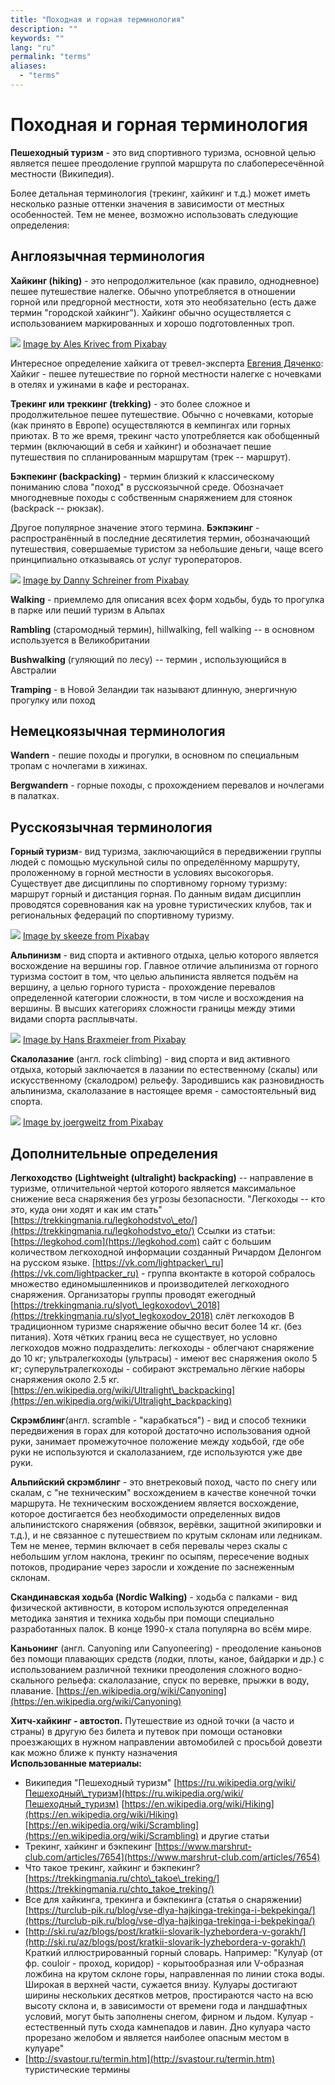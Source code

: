 ```yaml
---
title: "Походная и горная терминология"
description: ""
keywords: ""
lang: "ru"
permalink: "terms"
aliases:
  - "terms"
---
```


# Походная и горная терминология

**Пешеходный туризм** - это вид спортивного туризма, основной целью является пешее преодоление группой маршрута по слабопересечённой местности (Википедия).

Более детальная терминология (трекинг, хайкинг и т.д.) может иметь несколько разные оттенки значения в зависимости от местных особенностей. Тем не менее, возможно использовать следующие определения:

## Англоязычная терминология

**Хайкинг (hiking)** - это непродолжительное (как правило, однодневное) пешее путешествие налегке. Обычно употребляется в отношении горной или предгорной местности, хотя это необязательно (есть даже термин "городской хайкинг"). Хайкинг обычно осуществляется с использованием маркированных и хорошо подготовленных троп.

[![](../images/pixabay/hiker-918473_640.jpg)](../images/pixabay/hiker-918473_1280.jpg) [Image by Ales Krivec from Pixabay](https://pixabay.com/photos/hiker-standing-woman-top-journey-918473/)

Интересное определение хайкига от тревел-эксперта [Евгения Дяченко](https://club-miry.ru/tour-category/evgenij-djachenko/): Хайкиг - пешее путешествие по горной местности налегке с ночевками в отелях и ужинами в кафе и ресторанах.

**Трекинг или треккинг (trekking)** - это более сложное и продолжительное пешее путешествие. Обычно с ночевками, которые (как принято в Европе) осуществляются в кемпингах или горных приютах. В то же время, трекинг часто употребляется как обобщенный термин (включающий в себя и хайкинг) и обозначает пешие путешествия по спланированным маршрутам (трек -- маршрут).

**Бэкпекинг (backpacking)** - термин близкий к классическому пониманию слова "поход" в русскоязычной среде. Обозначает многодневные походы с собственным снаряжением для стоянок (backpack -- рюкзак).

Другое популярное значение этого термина. **Бэкпэкинг** - распространённый в последние десятилетия термин, обозначающий путешествия, совершаемые туристом за небольшие деньги, чаще всего принципиально отказываясь от услуг туроператоров.

[![](../images/pixabay/cappadocia-1602916_640.jpg)](../images/pixabay/cappadocia-1602916_1280.jpg) [Image by Danny Schreiner from Pixabay](https://pixabay.com/photos/cappadocia-tuff-rock-hiking-1602916/)

**Walking** - приемлемо для описания всех форм ходьбы, будь то прогулка в парке или пеший туризм в Альпах

**Rambling** (старомодный термин), hillwalking, fell walking -- в основном используется в Великобритании

**Bushwalking** (гуляющий по лесу) -- термин , использующийся в Австралии

**Tramping** - в Новой Зеландии так называют длинную, энергичную прогулку или поход

## Немецкоязычная терминология

**Wandern** - пешие походы и прогулки, в основном по специальным тропам с ночлегами в хижинах.

**Bergwandern** - горные походы, с прохождением перевалов и ночлегами в палатках.

## Русскоязычная терминология

**Горный туризм**- вид туризма, заключающийся в передвижении группы людей с помощью мускульной силы по определённому маршруту, проложенному в горной местности в условиях высокогорья. Существует две дисциплины по спортивному горному туризму: маршрут горный и дистанция горная. По данным видам дисциплин проводятся соревнования как на уровне туристических клубов, так и региональных федераций по спортивному туризму.

[![](../images/pixabay/hiker-1763517_640.jpg)](../images/pixabay/hiker-1763517_1280.jpg) [Image by skeeze from Pixabay](https://pixabay.com/photos/hiker-mountain-backpacking-hiking-1763517/)

**Альпинизм** - вид спорта и активного отдыха, целью которого является восхождение на вершины гор. Главное отличие альпинизма от горного туризма состоит в том, что целью альпиниста является подъём на вершину, а целью горного туриста - прохождение перевалов определенной категории сложности, в том числе и восхождения на вершины. В высших категориях сложности границы между этими видами спорта расплывчаты.

[![](../images/pixabay/climber-59681_640.jpg)](../images/pixabay/climber-59681_1280.jpg) [Image by Hans Braxmeier from Pixabay](https://pixabay.com/photos/climber-steep-descent-climb-59681/)

**Скалолазание** (англ. rock climbing) - вид спорта и вид активного отдыха, который заключается в лазании по естественному (скалы) или искусственному (скалодром) рельефу. Зародившись как разновидность альпинизма, скалолазание в настоящее время - самостоятельный вид спорта.

[![](../images/pixabay/climb-3590655_640.jpg)](../images/pixabay/climb-3590655_1280.jpg) [Image by joergweitz from Pixabay](https://pixabay.com/photos/climb-mountaineering-mountaineer-3590655/)

## Дополнительные определения

**Легкоходство** **(Lightweight (ultralight) backpacking)** -- направление в туризме, отличительной чертой которого является максимальное снижение веса снаряжения без угрозы безопасности. "Легкоходы -- кто это, куда они ходят и как им стать" [https://trekkingmania.ru/legkohodstvo\_eto/](https://trekkingmania.ru/legkohodstvo_eto/) Ссылки из статьи: [https://legkohod.com](https://legkohod.com) сайт с большим количеством легкоходной информации созданный Ричардом Делонгом на русском языке. [https://vk.com/lightpacker\_ru](https://vk.com/lightpacker_ru) - группа вконтакте в которой собралось множество единомышленников и производителей легкоходного снаряжения. Организаторы группы проводят ежегодный [https://trekkingmania.ru/slyot\_legkoxodov\_2018](https://trekkingmania.ru/slyot_legkoxodov_2018) слёт легкоходов В традиционном туризме снаряжение обычно весит более 14 кг. (без питания). Хотя чётких границ веса не существует, но условно легкоходов можно подразделить: легкоходы - облегчают снаряжение до 10 кг; ультралегкоходы (ультрасы) - имеют вес снаряжения около 5 кг; суперультралегкоходы - собирают экстремально лёгкие наборы снаряжения около 2.5 кг. [https://en.wikipedia.org/wiki/Ultralight\_backpacking](https://en.wikipedia.org/wiki/Ultralight_backpacking)

**Скрэмблинг**(англ. scramble - "карабкаться") - вид и способ техники передвижения в горах для которой достаточно использования одной руки, занимает промежуточное положение между ходьбой, где обе руки не используются и скалолазанием, где используются уже две руки.

**Альпийский скрэмблинг** - это внетрековый поход, часто по снегу или скалам, с "не техническим" восхождением в качестве конечной точки маршрута. Не техническим восхождением является восхождение, которое достигается без необходимости определенных видов альпинистского снаряжения (обвязок, верёвки, защитной экипировки и т.д.), и не связанное с путешествием по крутым склонам или ледникам. Тем не менее, термин включает в себя перевалы через скалы с небольшим углом наклона, трекинг по осыпям, пересечение водных потоков, продирание через заросли и хождение по заснеженным склонам.

**Скандинавская ходьба (Nordic Walking)** - ходьба с палками - вид физической активности, в котором используются определенная методика занятия и техника ходьбы при помощи специально разработанных палок. В конце 1990-х стала популярна во всём мире.

**Каньонинг** (англ. Canyoning или Canyoneering) - преодоление каньонов без помощи плавающих средств (лодки, плоты, каное, байдарки и др.) с использованием различной техники преодоления сложного водно-скального рельефа: скалолазание, спуск по веревке, прыжки в воду, плавание. [https://en.wikipedia.org/wiki/Canyoning](https://en.wikipedia.org/wiki/Canyoning)

**Хитч-хайкинг - автостоп.** Путешествие из одной точки (а часто и страны) в другую без билета и путевок при помощи остановки проезжающих в нужном направлении автомобилей с просьбой довезти как можно ближе к пункту назначения  
**Использованные материалы:**

* Википедия "Пешеходный туризм" [https://ru.wikipedia.org/wiki/Пешеходный\_туризм](https://ru.wikipedia.org/wiki/Пешеходный_туризм) [https://en.wikipedia.org/wiki/Hiking](https://en.wikipedia.org/wiki/Hiking) [https://en.wikipedia.org/wiki/Scrambling](https://en.wikipedia.org/wiki/Scrambling) и другие статьи
* Трекинг, хайкинг и бэкпекинг [https://www.marshrut-club.com/articles/7654](https://www.marshrut-club.com/articles/7654)
* Что такое трекинг, хайкинг и бэкпекинг? [https://trekkingmania.ru/chto\_takoe\_treking/](https://trekkingmania.ru/chto_takoe_treking/)
* Все для хайкинга, трекинга и бэкпекинга (статья о снаряжении) [https://turclub-pik.ru/blog/vse-dlya-hajkinga-trekinga-i-bekpekinga/](https://turclub-pik.ru/blog/vse-dlya-hajkinga-trekinga-i-bekpekinga/)
* [http://ski.ru/az/blogs/post/kratkii-slovarik-lyzhebordera-v-gorakh/](http://ski.ru/az/blogs/post/kratkii-slovarik-lyzhebordera-v-gorakh/) Краткий иллюстрированный горный словарь. Например: "Кулуа́р (от фр. couloir - проход, коридор) - корытообразная или V-образная ложбина на крутом склоне горы, направленная по линии стока воды. Широкая в верхней части, сужается внизу. Кулуары достигают ширины нескольких десятков метров, простираются часто на всю высоту склона и, в зависимости от времени года и ландшафтных условий, могут быть заполнены снегом, фирном и льдом. Кулуар - естественный путь схода камнепадов и лавин. Дно кулуара часто прорезано желобом и является наиболее опасным местом в кулуаре"
* [http://svastour.ru/termin.htm](http://svastour.ru/termin.htm) туристические термины
